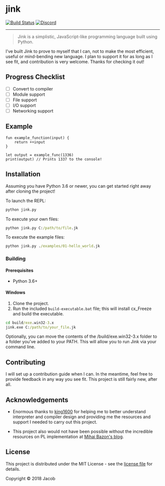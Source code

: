 # jink

[![Build Status](https://travis-ci.org/jink-lang/jink.svg?branch=master)](https://travis-ci.org/jink-lang/jink)
[![Discord](https://img.shields.io/discord/365599795886161941.svg)](https://discord.gg/cWzcQz2)

---

> Jink is a simplistic, JavaScript-like programming language built using Python.

I've built Jink to prove to myself that I can, not to make the most efficient, useful or mind-bending new language. I plan to support it for as long as I see fit, and contribution is very welcome. Thanks for checking it out!

## Progress Checklist

- [ ] Convert to compiler
- [ ] Module support
- [ ] File support
- [ ] I/O support
- [ ] Networking support

## Example

```jink
fun example_function(input) {
    return ++input
}

let output = example_func(1336)
print(output) // Prints 1337 to the console!
```

## Installation

Assuming you have Python 3.6 or newer, you can get started right away after cloning the project!

To launch the REPL:

```cmd
python jink.py
```

To execute your own files:

```cmd
python jink.py C:/path/to/file.jk
```

To execute the example files:

```cmd
python jink.py ./examples/01-hello_world.jk
```

### Building

#### Prerequisites

* Python 3.6+

#### Windows

1. Clone the project.
2. Run the included `build-executable.bat` file; this will install cx_Freeze and build the executable.

```cmd
cd build/exe.win32-3.x
jink.exe C:/path/to/your_file.jk
```

Optionally, you can move the contents of the /build/exe.win32-3.x folder to a folder you've added to your PATH. This will allow you to run Jink via your command line.

## Contributing

I will set up a contribution guide when I can. In the meantime, feel free to provide feedback in any way you see fit. This project is still fairly new, after all.

## Acknowledgements

* Enormous thanks to [king1600](https://github.com/king1600) for helping me to better understand interpreter and compiler design and providing me the resources and support I needed to carry out this project.

* This project also would not have been possible without the incredible resources on PL implementation at [Mihai Bazon's blog](http://lisperator.net).

## License

This project is distributed under the MIT License - see the [license file](LICENSE) for details.

Copyright © 2018 Jacob